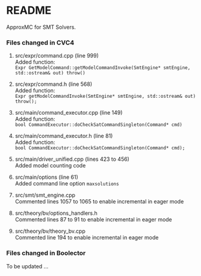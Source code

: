 # README #

ApproxMC for SMT Solvers.

### Files changed in CVC4 ###

  1. src/expr/command.cpp (line 999)  
     Added function:  
     `Expr GetModelCommand::getModelCommandInvoke(SmtEngine* smtEngine, std::ostream& out) throw()`

  2. src/expr/command.h (line 568)  
     Added function:  
     `Expr getModelCommandInvoke(SmtEngine* smtEngine, std::ostream& out) throw();`

  3. src/main/command_executor.cpp (line 149)  
     Added function:  
     `bool CommandExecutor::doCheckSatCommandSingleton(Command* cmd)`

  4. src/main/command_executor.h (line 81)  
     Added function:  
     `bool CommandExecutor::doCheckSatCommandSingleton(Command* cmd);`

  5. src/main/driver_unified.cpp (lines 423 to 456)  
     Added model counting code

  6. src/main/options (line 61)  
     Added command line option `maxsolutions`

  7. src/smt/smt_engine.cpp  
     Commented lines 1057 to 1065 to enable incremental in eager mode

  8. src/theory/bv/options_handlers.h  
     Commented lines 87 to 91 to enable incremental in eager mode

  9. src/theory/bv/theory_bv.cpp  
     Commented line 194 to enable incremental in eager mode


### Files changed in Boolector ###

To be updated ...